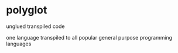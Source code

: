 # polyglot
unglued transpiled code 


one language transpiled to all popular general purpose programming languages


